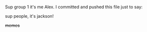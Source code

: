 Sup group 1 it's me Alex.
I committed and pushed this file just to say:

sup people, it's jackson!













<s>memes</s>
